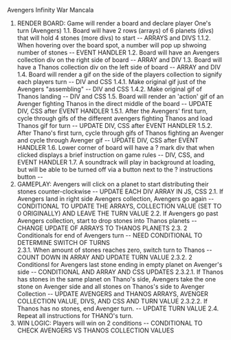 Avengers Infinity War Mancala

1.  RENDER BOARD:  Game will render a board and declare player One's turn (Avengers)
 1.1.  Board will have 2 rows (arrays) of 6 planets (divs) that will hold 4 stones (more divs) to start -- ARRAYS and DIVS
  1.1.2.  When hovering over the board spot, a number will pop up shwoing number of stones -- EVENT HANDLER
 1.2.  Board will have an Avengers collection div on the right side of board -- ARRAY and DIV
 1.3.  Board will have a Thanos collection div on the left side of board  -- ARRAY and DIV
 1.4.  Board will render a gif on the side of the players collection to signify each players turn  -- DIV and CSS
  1.4.1. Make original gif just of the Avengers "assembling" -- DIV and CSS
  1.4.2. Make original gif of Thanos landing -- DIV and CSS
 1.5.  Board will render an 'action' gif of an Avenger fighting Thanos in the direct middle of the board  -- UPDATE DIV, CSS after EVENT HANDLER
  1.5.1. After the Avengers' first turn, cycle through gifs of the different avengers fighting Thanos and load Thanos gif for turn  -- UPDATE DIV, CSS after EVENT HANDLER
  1.5.2. After Thano's first turn, cycle through gifs of Thanos fighting an Avenger and cycle through Avenger gif  --  UPDATE DIV, CSS after EVENT HANDLER
 1.6.  Lower corner of board will have a ? mark div that when clicked displays a brief instruction on game rules  --  DIV, CSS, and EVENT HANDLER
 1.7.  A soundtrack will play in background at loading, but will be able to be turned off via a button next to the ? instructions button  -- 
2.  GAMEPLAY:  Avengers will click on a planet to start distributing their stones counter-clockwise  --  UPDATE EACH DIV ARRAY IN JS, CSS
 2.1.  If Avengers land in right side Avengers collection, Avengers go again  -- CONDITIONAL TO UPDATE THE ARRAYS, COLLECTION VALUE (SET TO 0 ORIGINALLY) AND LEAVE THE TURN VALUE
 2.2.  If Avengers go past Avengers collection, start to drop stones into Thanos planets  -- CHANGE UPDATE OF ARRAYS TO THANOS PLANETS
 2.3.  2 Conditionals for end of Avengers turn  --  NEED CONDITIONAL TO DETERMINE SWITCH OF TURNS  
  2.3.1.  When amount of stones reaches zero, switch turn to Thanos  --  COUNT DOWN IN ARRAY AND UPDATE TURN VALUE
  2.3.2.  2 Conditionsl for Avengers last stone ending in empty planet on Avenger's side  -- CONDITIONAL AND ARRAY AND CSS UPDATES
    2.3.2.1.  If Thanos has stones in the same planet on Thano's side, Avengers take the one stone on Avenger side and all stones on Thanos's side to Avenger Collection  --  UPDATE AVENGERS and THANOS ARRAYS, AVENGER COLLECTION VALUE, DIVS, AND CSS AND TURN VALUE
    2.3.2.2.  If Thanos has no stones, end Avenger turn.  -- UPDATE TURN VALUE
 2.4.  Repeat all instructions for THANO's turn.
 3.  WIN LOGIC:  Players will win on 2 conditions  --  CONDITIONAL TO CHECK AVENGERS VS THANOS COLLECTION VALUES

